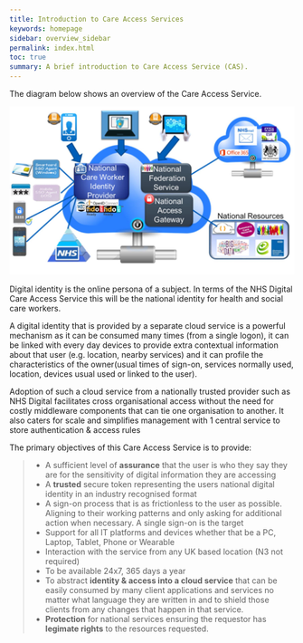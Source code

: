 ```yaml
---
title: Introduction to Care Access Services
keywords: homepage
sidebar: overview_sidebar
permalink: index.html
toc: true
summary: A brief introduction to Care Access Service (CAS).
---
```



The diagram below shows an overview of the Care Access Service.

![CAS Overview Diagram](images/CAS_Overview_WhtBG.JPG)

Digital identity is the online persona of a subject. In terms of the NHS Digital Care Access Service this will be the national identity for health and social care workers. 

A digital identity that is provided by a separate cloud service is a powerful mechanism as it can be consumed many times (from a single logon), it can be linked with every day devices to provide extra contextual information about that user (e.g. location, nearby services) and it can profile the characteristics of the owner(usual times of sign-on, services normally used, location, devices usual used or linked to the user).

Adoption of such a cloud service from a nationally trusted provider such as NHS Digital facilitates cross organisational access without the need for costly middleware components that can tie one organisation to another. It also caters for scale and simplifies management with 1 central service to store authentication & access rules 

The primary objectives of this Care Access Service is to provide:
> * A sufficient level of **assurance** that the user is who they say they are for the sensitivity of digital information they are accessing
> * A **trusted** secure token representing the users national digital identity in an industry recognised format
> * A sign-on process that is as frictionless to the user as possible. Aligning to their working patterns and only asking for additional action when necessary.  A single sign-on is the target
> * Support for all IT platforms and devices whether that be a PC, Laptop, Tablet, Phone or Wearable
> * Interaction with the service from any UK based location (N3 not required)
> * To be available 24x7, 365 days a year 
> * To abstract **identity & access into a cloud service** that can be easily consumed by many client applications and services no matter what language they are written in and to shield those clients from any changes that happen in that service.
> * **Protection** for national services ensuring the requestor has **legimate rights** to the resources requested.






 